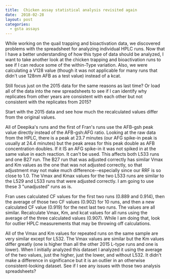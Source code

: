 ```yaml
---
title:  Chicken assay statistical analysis revisited again
date:  2018-02-28
layout: post
categories:
  - gsta assays
---
```


While working on the quail trapping and bioactivation data, we discovered problems with the spreadsheet for analyzing individual HPLC runs. Now that I have a better understanding of how this type of data should be analyzed, I want to take another look at the chicken trapping and bioactivation runs to see if I can reduce some of the within-Type variation. Also, we were calculating a V128 value (though it was not applicable for many runs that didn't use 128nm AFB as a test value) instead of a kcat.

Still focus just on the 2015 data for the same reasons as last time?  Or load all of the data into the new spreadsheets to see if I can identify why replicates from other years are consistent with each other but not consistent with the replicates from 2015?

Start with the 2015 data and see how much the recalculated values differ from the original values.

All of Deepika's runs and the first of Fran's runs use the AFB-gsh peak value directly instead of the AFB-gsh:AFG ratio. Looking at the raw data from the HPLC, there is a peak at 23.7 minutes (our AFG spike-in peak is usually at 24.4 minutes) but the peak areas for this peak double as AFB concentration doubles. If it IS an AFG spike-in it was not spiked in at the same value in each reaction. It can't be used. This affects both L533 runs and one B27 run. The B27 run that was adjusted correctly has similar Vmax and Km values as the one that was not adjusted correctly, so that adjustment may not make much difference--especially since our RRF is so close to 1.0. The Vmax and Kmax values for the two L533 runs are similar to the L529 and L533 runs that were adjusted correctly. I am going to use these 3 "unadjusted" runs as is.

Fran uses calculated CF values for the first two runs (0.889 and 0.914), then the average of those two CF values (0.902) for 10 runs, and then a new calculated CF value (0.919) for the next last two runs. The values are all similar. Recalculate Vmax, Km, and kcat values for all runs using the average of the three calculated values (0.907). While I am doing that, look for outlier HPLC measurements that may be throwing off calculations.

All of the Vmax and Km values for repeated runs on the same sample are very similar except for L532. The Vmax values are similar but the Km values differ greatly (one is higher than all the other 2015 L-type runs and one is lower). When I initially analyzed this dataset I analyzed it using the average of the two values, just the higher, just the lower, and without L532.  It didn't make a difference in significance but it is an outlier in an otherwise consistent-looking dataset. See if I see any issues with those two analysis spreadsheets?

